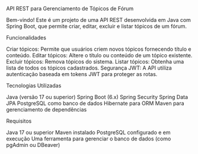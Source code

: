 API REST para Gerenciamento de Tópicos de Fórum

Bem-vindo! Este é um projeto de uma API REST desenvolvida em Java com Spring Boot, que permite criar, editar, excluir e listar tópicos de um fórum.

Funcionalidades

Criar tópicos: Permite que usuários criem novos tópicos fornecendo título e conteúdo.
Editar tópicos: Altere o título ou conteúdo de um tópico existente.
Excluir tópicos: Remova tópicos do sistema.
Listar tópicos: Obtenha uma lista de todos os tópicos cadastrados.
Segurança JWT: A API utiliza autenticação baseada em tokens JWT para proteger as rotas.

Tecnologias Utilizadas

Java (versão 17 ou superior)
Spring Boot (6.x)
Spring Security
Spring Data JPA
PostgreSQL como banco de dados
Hibernate para ORM
Maven para gerenciamento de dependências

Requisitos

Java 17 ou superior
Maven instalado
PostgreSQL configurado e em execução
Uma ferramenta para gerenciar o banco de dados (como pgAdmin ou DBeaver)
